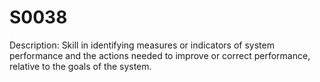 # S0038
Description: Skill in identifying measures or indicators of system performance and the actions needed to improve or correct performance, relative to the goals of the system.

